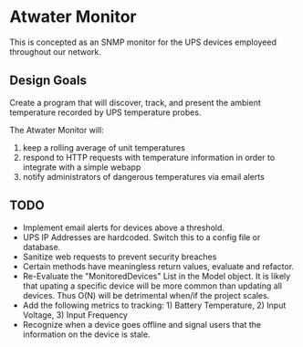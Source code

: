 # Atwater Monitor
This is concepted as an SNMP monitor for the UPS devices employeed throughout our network.

## Design Goals

Create a program that will discover, track, and present the ambient temperature recorded by UPS temperature probes. 

The Atwater Monitor will:
1. keep a rolling average of unit temperatures
2. respond to HTTP requests with temperature information in order to integrate with a simple webapp
3. notify administrators of dangerous temperatures via email alerts

## TODO

* Implement email alerts for devices above a threshold. 
* UPS IP Addresses are hardcoded. Switch this to a config file or database.
* Sanitize web requests to prevent security breaches
* Certain methods have meaningless return values, evaluate and refactor.
* Re-Evaluate the "MonitoredDevices" List in the Model object. It is likely that upating a specific device will be more common than updating all devices. Thus O(N) will be detrimental when/if the project scales.
* Add the following metrics to tracking: 1) Battery Temperature, 2) Input Voltage, 3) Input Frequency
* Recognize when a device goes offline and signal users that the information on the device is stale.